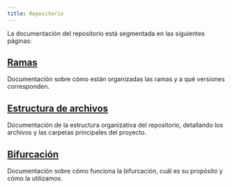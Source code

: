 ```yaml
---
title: Repositorio
---
```


La documentación del repositorio está segmentada en las siguientes páginas:

## [Ramas](./branches.md)

Documentación sobre cómo están organizadas las ramas y a qué versiones corresponden.

## [Estructura de archivos](./file-structure.md)

Documentación de la estructura organizativa del repositorio, detallando los archivos y las carpetas principales del proyecto.

## [Bifurcación](./forking.md)

Documentación sobre cómo funciona la bifurcación, cuál es su propósito y cómo la utilizamos.
